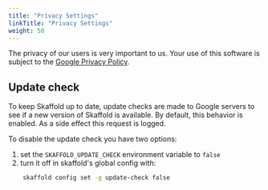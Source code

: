 ```yaml
---
title: "Privacy Settings"
linkTitle: "Privacy Settings"
weight: 50
---
```


The privacy of our users is very important to us. 
Your use of this software is subject to the <a href=https://policies.google.com/privacy>Google Privacy Policy</a>.

## Update check

To keep Skaffold up to date, update checks are made to Google servers to see if a new version of
Skaffold is available. By default, this behavior is enabled. As a side effect this request is logged.
 
To disable the update check you have two options:

1. set the `SKAFFOLD_UPDATE_CHECK` environment variable to `false`
2. turn it off in skaffold's global config with: 
```bash
    skaffold config set -g update-check false
```
